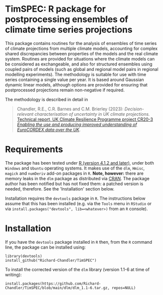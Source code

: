 # TimSPEC: R package for postprocessing ensembles of climate time series projections

This package contains routines for the analysis of ensembles of time series of climate projections 
from multiple climate models, accounting for complex shared discrepancies between properties of the models
and the real climate system. Routines are provided for situations where the climate models can be considered 
as exchangeable, and also for structured ensembles using coupled pairs of models (such as global and regional 
model pairs in regional modelling experiments). The methodology is suitable for use with time series 
containing a single value per year. It is based around Gaussian dynamic linear models, although options are 
provided for ensuring that postprocessed projections remain non-negative if required. 

The methodology is described in detail in 

> Chandler, R.E., C.R. Barnes and C.M. Brierley (2023): _Decision-relevant characterisation of uncertainty in UK climate projections._ 
[Technical report, UK Climate Resilience Programme project CR20-3 _Enabling the use and producing improved understanding of EuroCORDEX data over the UK_](https://www.ucl.ac.uk/statistics/sites/statistics/files/projectionuncertainty.pdf).

# Requirements

The package has been tested under [R (version 4.1.2 and later)](https://www.r-project.org/), under both `Windows` and `Ubuntu` operating systems. 
It makes use of the `dlm`, `Hmisc`, `magick` and `numDeriv` add-on packages in `R`. **Note, however:** there are memory leaks in the `dlm` package as 
distributed via [CRAN](https://cloud.r-project.org/web/packages/dlm/index.html). The package author has been notified but has not fixed them: 
a patched version is needed, therefore. See the 'Installation' section below. 

Installation requires the `devtools` package in `R`. The instructions below assume that this has been installed (e.g. via the `Tools` menu in `RStudio` or via `install.packages("devtools", lib=<whatever>)` from an `R` console).  

# Installation

If you have the `devtools` package installed in `R` then, from the `R` command line, the package can be installed using:

```
library(devtools)
install_github("Richard-Chandler/TimSPEC")
```

To install the corrected version of the `dlm` library (version 1.1-6 at time of writing):

```
install.packages(https://github.com/Richard-Chandler/TimSPEC/blob/main/dlm/dlm_1.1-6.tar.gz, repos=NULL)
```
